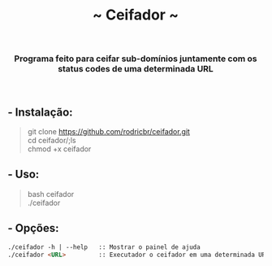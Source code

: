<h1 align="center">~ Ceifador ~</h1> </br>

<h3 align="center">Programa feito para ceifar sub-domínios juntamente com os status codes de uma determinada URL</h3>

</br>

## - Instalação:

> git clone https://github.com/rodricbr/ceifador.git </br>
> cd ceifador/;ls </br>
> chmod +x ceifador </br>
## - Uso:

> bash ceifador </br>
> ./ceifador </br>
## - Opções:

```markdown
./ceifador -h | --help   :: Mostrar o painel de ajuda
./ceifador <URL>         :: Executador o ceifador em uma determinada URL
```
